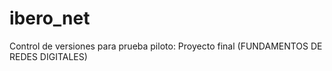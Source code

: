 # ibero_net
Control de versiones para prueba piloto: Proyecto final (FUNDAMENTOS DE REDES DIGITALES)
